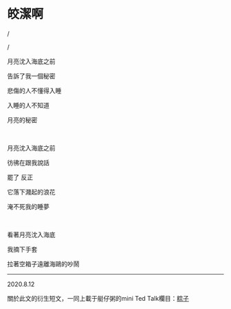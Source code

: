 # 皎潔啊

/

/

月亮沈入海底之前

告訴了我一個秘密

悲傷的人不懂得入睡

入睡的人不知道

月亮的秘密


<br>


月亮沈入海底之前

彷彿在跟我說話

罷了 反正

它落下濺起的浪花

淹不死我的睡夢


<br>


看著月亮沈入海底

我摘下手套

拉著空箱子遠離海鷗的吵鬧

---

2020.8.12



關於此文的衍生短文，一同上載于艇仔粥的mini Ted Talk欄目：[粽子](../../talk/zongzi.md)